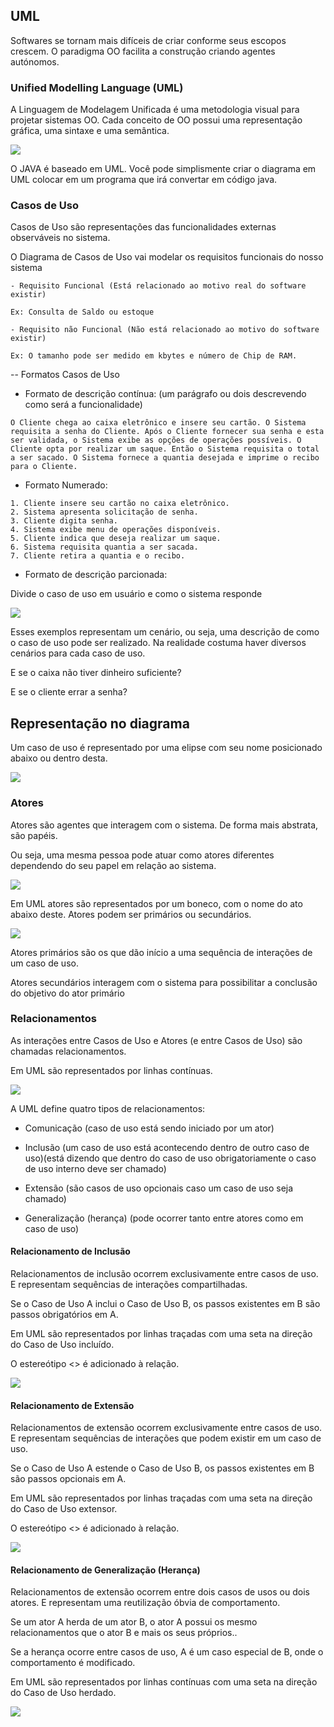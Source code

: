 ## UML

Softwares se tornam mais difíceis de criar conforme seus escopos crescem. O paradigma OO facilita a construção criando agentes autónomos.


### Unified Modelling Language (UML)

A Linguagem de Modelagem Unificada é uma metodologia visual para projetar sistemas OO. Cada conceito de OO possui uma representação gráfica, uma sintaxe e uma semântica.

<img src="/.assets/equivalencia em classe e uml.JPG"/>

O JAVA é baseado em UML. Você pode simplismente criar o diagrama em UML colocar em um programa que irá convertar em código java.


### Casos de Uso

Casos de Uso são representações das funcionalidades externas observáveis no sistema.

O Diagrama de Casos de Uso vai modelar os requisitos funcionais do nosso sistema

```
- Requisito Funcional (Está relacionado ao motivo real do software existir)

Ex: Consulta de Saldo ou estoque

- Requisito não Funcional (Não está relacionado ao motivo do software existir)

Ex: O tamanho pode ser medido em kbytes e número de Chip de RAM.

```

-- Formatos Casos de Uso

- Formato de descrição contínua: (um parágrafo ou dois descrevendo como será a funcionalidade)

```
O Cliente chega ao caixa eletrônico e insere seu cartão. O Sistema requisita a senha do Cliente. Após o Cliente fornecer sua senha e esta ser validada, o Sistema exibe as opções de operações possíveis. O Cliente opta por realizar um saque. Então o Sistema requisita o total a ser sacado. O Sistema fornece a quantia desejada e imprime o recibo para o Cliente.
```

- Formato Numerado:

```
1. Cliente insere seu cartão no caixa eletrônico.
2. Sistema apresenta solicitação de senha.
3. Cliente digita senha.
4. Sistema exibe menu de operações disponíveis.
5. Cliente indica que deseja realizar um saque.
6. Sistema requisita quantia a ser sacada.
7. Cliente retira a quantia e o recibo.
```

- Formato de descrição parcionada:

Divide o caso de uso em usuário e como o sistema responde

<img src="/.assets/parcionado.JPG"/>


Esses exemplos representam um cenário, ou seja, uma descrição de como o caso de uso pode ser realizado. Na realidade costuma haver diversos cenários para cada caso de uso.

E se o caixa não tiver dinheiro suficiente?

E se o cliente errar a senha?

## Representação no diagrama

Um caso de uso é representado por uma elipse com seu nome posicionado abaixo ou dentro desta.

<img src="/.assets/caso de uso.JPG">


### Atores

Atores são agentes que interagem com o sistema. De forma mais abstrata, são papéis.

Ou seja, uma mesma pessoa pode atuar como atores diferentes dependendo do seu papel em relação ao sistema.

<img src="/.assets/atores.JPG">


Em UML atores são representados por um boneco, com o nome do ato abaixo deste. Atores podem ser primários ou secundários.

<img src="/.assets/d_atores.JPG">

Atores primários são os que dão início a uma sequência de interações de um caso de uso.

Atores secundários interagem com o sistema para possibilitar a conclusão do objetivo do ator primário

### Relacionamentos

As interações entre Casos de Uso e Atores (e entre Casos de Uso) são chamadas relacionamentos.

Em UML são representados por linhas contínuas.

<img src="/.assets/d_atores.JPG">


A UML define quatro tipos de relacionamentos:

- Comunicação (caso de uso está sendo iniciado por um ator)

- Inclusão (um caso de uso está acontecendo dentro de outro caso de uso)(está dizendo que dentro do caso de uso obrigatoriamente o caso de uso interno deve ser chamado)

- Extensão (são casos de uso opcionais caso um caso de uso seja chamado)

- Generalização (herança) (pode ocorrer tanto entre atores como em caso de uso)

#### Relacionamento de Inclusão

Relacionamentos de inclusão ocorrem exclusivamente entre casos de uso. E representam sequências de interações compartilhadas.

Se o Caso de Uso A inclui o Caso de Uso B, os passos existentes em B são passos obrigatórios em A.

Em UML são representados por linhas traçadas com uma seta na direção do Caso de Uso incluído.

O estereótipo <<inclui>> é adicionado à relação.

<img src="/.assets/inclusão.JPG">

#### Relacionamento de Extensão

Relacionamentos de extensão ocorrem exclusivamente entre casos de uso. E representam sequências de interações que podem existir em um caso de uso.

Se o Caso de Uso A estende o Caso de Uso B, os passos existentes em B são passos opcionais em A.

Em UML são representados por linhas traçadas com uma seta na direção do Caso de Uso extensor.

O estereótipo <<estende>> é adicionado à relação.

<img src="/.assets/extensao.JPG">

#### Relacionamento de Generalização (Herança)

Relacionamentos de extensão ocorrem entre dois casos de usos ou dois atores. E representam uma reutilização óbvia de comportamento.

Se um ator A herda de um ator B, o ator A possui os mesmo relacionamentos que o ator B e mais os seus próprios..

Se a herança ocorre entre casos de uso, A é um caso especial de B, onde o comportamento é modificado.

Em UML são representados por linhas contínuas com uma seta na direção do Caso de Uso herdado.

<img src="/.assets/heranca.jpg">

